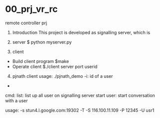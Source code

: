 # 00_prj_vr_rc
remote controller prj

1. Introduction 
This project is developed as signalling server, which is 


2. server 
$ python myserver.py 




3. client 
+ Build client program 
$make
+ Operate client 
$./client server port userid



4. pjnath client 
usage:
./pjnath_demo 
-i: id of a user 
-

cmd: 
list: list up all user on signalling server 
start user: start conversation with a user



usage: 
-s stun4.l.google.com:19302 -T -S 116.100.11.109 -P 12345 -U usr1


